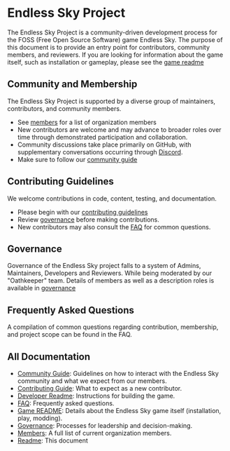 # Endless Sky Project

The Endless Sky Project is a community-driven development process for the FOSS (Free Open Source Software) game Endless Sky. 
The purpose of this document is to provide an entry point for contributors, community members, and reviewers. If you are looking for information about the game itself, such as installation or gameplay, please see the [game readme](GAME.md)

## Community and Membership
The Endless Sky Project is supported by a diverse group of maintainers, contributors, and community members.
- See [members](MEMBERS.md) for a list of organization members
- New contributors are welcome and may advance to broader roles over time through demonstrated participation and collaboration.
- Community discussions take place primarily on GitHub, with supplementary conversations occurring through [Discord](https://discord.gg/ZeuASSx).
- Make sure to follow our [community guide](COMMUNITY_GUIDE.md)

## Contributing Guidelines
We welcome contributions in code, content, testing, and documentation.
- Please begin with our [contributing guidelines](CONTRIBUTING.md)
- Review [governance](GOVERNANCE.md) before making contributions.
- New contributors may also consult the [FAQ](FAQ.md) for common questions.

## Governance
Governance of the Endless Sky project falls to a system of Admins, Maintainers, Developers and Reviewers. While being moderated by our "Oathkeeper" team. Details of members as well as a description roles is available in [governance](GOVERNANCE.md)

## Frequently Asked Questions
A compilation of common questions regarding contribution, membership, and project scope can be found in the FAQ.

## All Documentation
- [Community Guide](COMMUNITY_GUIDE.md): Guidelines on how to interact with the Endless Sky community and what we expect from our members.
- [Contributing Guide](CONTRIBUTING.md): What to expect as a new contributor.
- [Developer Readme](DEVELOPER.md): Instructions for building the game.
- [FAQ](FAQ.md): Frequently asked questions.
- [Game README](GAME.md): Details about the Endless Sky game itself (installation, play, modding).
- [Governance](GOVERNANCE.md): Processes for leadership and decision-making.
- [Members](MEMBERS.md): A full list of current organization members.
- [Readme](README.md): This document
